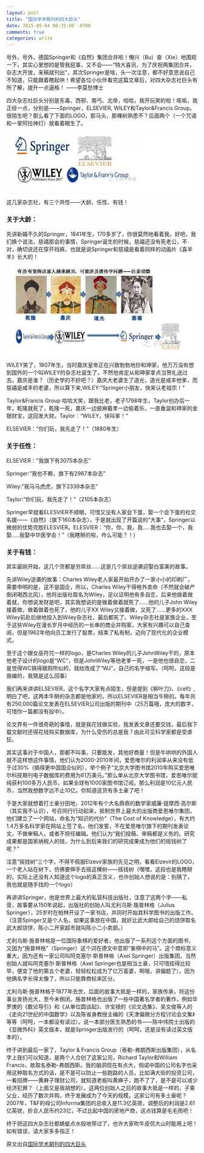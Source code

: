 ```yaml
---
layout: post
title: "国际学术期刊的四大巨头"
date: 2015-05-04 00:35:00 -0700
comments: true
categories: write
---
```


号外，号外，德国Springer和《自然》集团合并啦！俺兴（Bu）奋（Xie）地围观一下，其实心里想的是管我屁事，又不会——“特大喜讯，为了庆祝两集团合并，杂志大开放，来稿就刊出”，其次Springer是啥，头一次注意，都不好意思说自己不知道，只能跟着瞎起哄！希望各位小伙伴看完这篇文章后，对四大杂志社巨头有所了解，提升一点逼格！
——李莫愁博士

四大杂志社巨头分别是东毒、西邪、南丐、北帝，哈哈，我开玩笑的啦！咳咳，我正经一点，分别是——Springer，ELSEVIER, WILEY和Taylor&Francis Group。很陌生吧？那么看了下面的LOGO，那马头，那棵树熟悉不？后面两个（一个咒语和一掌阿拉神灯）就看着眼生了。
<!--more-->

![four press](/upload/fourpress.png)

这几家杂志社，有三个共性——大龄、任性、有钱！

### 关于大龄：

先讲新婚不久的Springer，1841年生，170多岁了，你很莫然地看着我，好吧，我们换个说法，慈禧那会的事情，Springer诞生的时候，慈禧还没有死老公，不对，确切说还在穿开裆裤。也就是说Springer和慈禧是看着同样的动画片《喜羊羊》长大的！

![pressdev](/upload/pressdev.png)


WILEY笑了，1807年生，当时嘉庆皇帝正在兴致勃勃地抄和珅家，他万万没有想到国外的一个叫WILEY的杂志社诞生了，不然他肯定从和珅家拿点当贺礼送过去。嘉庆是谁？（历史学的不好吧？）嘉庆大老婆生了道光，道光是咸丰他爹，而慈禧是咸丰的老婆，所以算下来,WILEY:“Springer小朋友，快来认老祖宗！”

Taylor&Francis Group 哈哈大笑，跟我比老，老子1798年生，Taylor创办后一年，乾隆就死了，乾隆一死，嘉庆一边披麻戴孝一边偷着乐，一直垂涎和珅家的金银财宝，这回发大财。Taylor：“WILEY，快叫爹！”

ELSEVIER：“你们玩，我先走了！”（1880年生）

### 关于任性：

ELSEVIER：“我旗下有3075本杂志”

Springer:”我也不赖，旗下有2987本杂志”

Wiley:”我马马虎虎，旗下2339本杂志”

Taylor:”你们玩，我先走了！”（2105本杂志）

Springer早就看ELESVIER不顺眼，可惜又没有人家会下蛋，娶一个会下蛋的社交名媛——《自然》（旗下160本杂志），于是就出现了开篇说的“大事”，Springer以微弱的优势完胜ELESVIER。ELESVIER：“你，你，我，我…..我也去娶一个，我娶…..我娶中华医学会！”（我瞎掰的啦，咋么可能？！）

### 关于有钱：

其实最刚开始，这几个货都是穷屌丝……这是几个屌丝逆袭迎娶白富美的故事。

先讲Wiley逆袭的故事：Charles Wiley老人家最开始开办了一家小小的印刷厂，需要申明的是，这不是国企，所以，Charles Wiley干得格外卖命（不然就会破产倒闭喝西北风），他将出版社取名为Wiley，足以证明他有多自恋，后来他做着做着就，你想说发财是吧，其实我想说的是做着做着就死了……他的儿子John Wiley接着做，做着做着也死了，他的儿子XX Wiley又接着做，又死了……更多的XXX Wiley前赴后继地投入到Wiley杂志社，最后都死了。Wiley杂志社是家族企业，至于这些Wiley在漫长岁月中经历的一长串的商业并购案，大家有兴趣可以自己查阅，但是1962年他向员工发行了股票，结束了私有制，迈向了现代化的企业模式。

至于这个跟女巫符咒一样的logo，是Charles Wiley的儿子JohnWiley干的，原本他老子设计的logo是“WC”，但是JohnWiley等他老爹一死，一是他也很自恋，二是觉得WC搞得跟厕所似的，就给改成了“WJ”，自己的名字缩写。（呵呵，这段是我编的，我猜是这么回事）

我们再来讲讲ELSEVIER，这个名字大家有点陌生，但是提到《柳叶刀》、《cell》,明白了吧，这两本牛掰的杂志都是他家的，所以ELSEVIER是相当牛掰的。每年共有250,000篇论文发表在ELSEVIER公司出版的期刊中（25万篇哦，庞大的数字，可惜你一篇都没有投中）。

论文界有一件很奇葩的事情，就是我花钱做实验，我发表文章还要交钱，最后我下载文献时还得花钱购买数据库，为什么受伤的总是我？由此可见科学家都是受虐狂。

其实这事对于中国人，那都不叫事，只要能发，其他好商量！但是牛哄哄的外国人就不这样想这件事情，他们认为2000-2010年间，爱思唯尔的利润率从来没有低于过30%（搞得更中国国企似的），举个例子“北京大学图书馆2010年购买爱思唯尔科技期刊电子数据库的费用为61万美元。”那么单从北京大学图书馆，爱思唯尔就纯获利100多万人民币，如果全球有1000家图书馆订阅，那么利润是10亿元人民币，当然我想数字远不止10亿。你知道这货有多土豪了吧！  

于是大家就想着打土豪分田地，2012年有个大名鼎鼎的数学家威廉·提摩西·高尔斯（其实我不认识），号召同行行动起来，抵制世界上最大的出版商爱思唯尔集团，他们建立了一个网站，命名为“知识的代价”（The Cost of Knowledge），有大约1.4万多名科学家在网站上签了名，他们发誓，不在爱思唯尔旗下的期刊发表论文，不做审稿人，或者不担任编辑。他们认为“我们投稿、审稿都是义务的。研究成果都是国家纳税人的钱，为什么到后来我们的研究成果成为他们的摇钱树了呢？”

注意“摇钱树”三个字，不得不佩服Elzevir家族的先见之明，看看Elzevir的LOGO，一个老人站在树下，仿佛要伸手去摇这棵树——摇钱树（嘿嘿，这段也是我瞎掰的，实际上还没有人知道这个logo的真正含义，也许创始人想说的是：别猜了，我也就是随手找的一个logo）


再讲讲Springer，他是世界上最大的私营科技出版社，注意了这两个字——私营，故事要从150年说起，出版社的创始人叫尤利乌斯·施普林格（Julius Springer），25岁时在柏林开设了一家书店，并同时开始其科学图书的出版工作。（注意Spinger又是个人名，如果这事放在中国，就好比武大郎给自己的烧饼取名武大郎烧饼，陈小二开家超市就叫陈小二小卖部。）

尤利乌斯·施普林格是一位国际象棋的爱好者，他出版了一系列这个方面的图书，又因为“施普林格”（Springer）这个词在德文中意即“象棋中的马”。这个商标意义重大，因为还有一家公司叫阿克塞尔·斯普林格（Axel Springer）出版集团，当然创始人就叫阿克塞尔·斯普林格（Axel Springer也是相当土豪，只可惜挂得比较早，便宜了他的第五个老婆，轻轻松松成为了亿万富婆，啊哦，讲偏题了）。因为他俩名字长得太像了，所以只能靠商标来区分。

尤利乌斯·施普林格于1877年去世，后面的故事大抵是一样的，家族传承，将这份事业发扬光大，至今未倒闭。施普林格也出版了一些中国著名学者的著作，例如华罗庚的《数论导引》和《从单位圆谈起》、许宝禄的《论文选集》、吴文俊等人的《走向21世纪的中国数学》以及陈省身教授主编的《天津偏微分方程讨论会文集》等等（呵呵，一本都没有读过）。说一本部分医生熟悉的书——陈中伟院士出版的《显微外科》英文版本，就是Springer出版发行的（呵呵，还是没有读过英文版本的）。

终于讲到最后一家了，Taylor & Francis Group（泰勒-弗朗西斯出版集团），从名字上我们可以知道，是两个人合创了这家公司，Richard Taylor和William Francis，故取名泰勒-弗朗西斯。我的脑洞现在有点大，倘诺中国的公司名字也采用这种取名方式的话，是不是可以防止一些跑路的人员，比如满大街的投资公司，一看招牌——黄麻子理财公司，就知道老板叫黄麻子，跑不了了，是不是可以减少经济犯罪？（上面又是我胡想的）。这两位创始人之后的故事大抵是一样的，子乘父业，经历了数次并购，终于发展成为了今天的规模。这家公司有多土豪呢？2007年，T&F的母公司Informa集团的总收入是11.3亿英镑，调整后的利润是2.61亿英镑，折合人民币约23亿，不过比起中国的房地产商，这点钱算是毛毛雨吧！

终于把这四大杂志社都蜻蜓点水般地带过了，也许大家吹牛皮侃大山时能用上吧！如有错误，请大家多多指正！


原文出自[国际学术期刊的四大巨头](http://mp.weixin.qq.com/s?__biz=MzA3ODU1NjUyNw==&mid=203877137&idx=1&sn=298714542e7011ffe9fcc551f51d3169&scene=1)